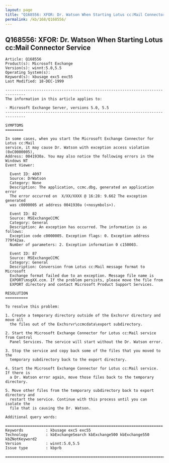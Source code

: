 ```yaml
---
layout: page
title: "Q168556: XFOR: Dr. Watson When Starting Lotus cc:Mail Connector Service"
permalink: /kb/168/Q168556/
---
```


## Q168556: XFOR: Dr. Watson When Starting Lotus cc:Mail Connector Service

	Article: Q168556
	Product(s): Microsoft Exchange
	Version(s): winnt:5.0,5.5
	Operating System(s): 
	Keyword(s): kbusage exc5 exc55
	Last Modified: 18-DEC-1999
	
	-------------------------------------------------------------------------------
	The information in this article applies to:
	
	- Microsoft Exchange Server, versions 5.0, 5.5 
	-------------------------------------------------------------------------------
	
	SYMPTOMS
	========
	
	In some cases, when you start the Microsoft Exchange Connector for Lotus cc:Mail
	service, it may cause Dr. Watson with exception access violation (0xC0000005),
	Address: 0041930a. You may also notice the following errors in the Windows NT
	Event Viewer:
	
	  Event ID: 4097
	  Source: DrWatson
	  Category: None
	  Description: The application, ccmc.dbg, generated an application error
	  The error occurred on  X/XX/XXXX @ 16:28: 9.662 The exception generated
	  was c0000005 at address 0041930a (<nosymbols>).
	
	  Event ID: 82
	  Source: MSExchangeCCMC
	  Category: General
	  Description: An exception has occurred. The information is as follows:
	  Exception code c0000005. Exception flags: 0. Exception address 779f42aa.
	  Number of parameters: 2. Exception information 0 c150003.
	
	  Event ID: 87
	  Source: MSExchangeCCMC
	  Category: General
	  Description: Conversion from Lotus cc:Mail message format to Microsoft
	  Exchange format failed due to an exception. Message file name is
	  EXPORT\msgXX.ccm. If the problem persists, please move the file from
	  EXPORT directory and contact Microsoft Product Support Services.
	
	RESOLUTION
	==========
	
	To resolve this problem:
	
	1. Create a temporary directory outside of the Exchsrvr directory and move all
	  the files out of the Exchsrvr\ccmcdata\export subdirectory.
	
	2. Start the Microsoft Exchange Connector for Lotus cc:Mail service from Control
	  Panel Services. The service will start without the Dr. Watson error.
	
	3. Stop the service and copy back some of the files that you moved to the
	  temporary subdirectory back to the export directory.
	
	4. Start the Microsoft Exchange Connector for Lotus cc:Mail service. If there is
	  a Dr. Watson error again, move those files back to the temporary directory.
	
	5. Move other files from the temporary subdirectory back to export directory and
	  restart the service. Continue with this process until you can isolate the
	  file that is causing the Dr. Watson.
	
	Additional query words:
	
	======================================================================
	Keywords          : kbusage exc5 exc55 
	Technology        : kbExchangeSearch kbExchange500 kbExchange550 kbZNotKeyword2
	Version           : winnt:5.0,5.5
	Issue type        : kbprb
	
	=============================================================================
	
